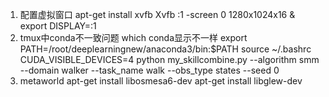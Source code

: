 1. 配置虚拟窗口
apt-get install xvfb
Xvfb :1 -screen 0 1280x1024x16 &
export DISPLAY=:1
2. tmux中conda不一致问题
which conda显示不一样
export PATH=/root/deeplearningnew/anaconda3/bin:$PATH
source ~/.bashrc
CUDA_VISIBLE_DEVICES=4 python my_skillcombine.py --algorithm smm --domain walker  --task_name walk --obs_type states --seed 0
3. metaworld
apt-get install libosmesa6-dev
apt-get install libglew-dev